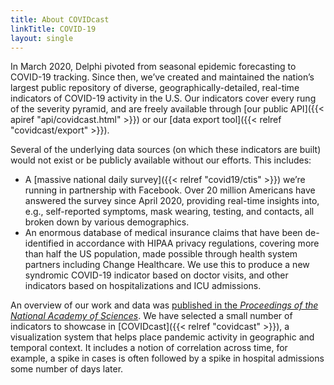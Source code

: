 ```yaml
---
title: About COVIDcast
linkTitle: COVID-19
layout: single
---
```


In March 2020, Delphi pivoted from seasonal epidemic forecasting to COVID-19 tracking. Since then, we’ve created and maintained the nation’s largest public repository of diverse, geographically-detailed, real-time indicators of COVID-19 activity in the U.S. Our indicators cover every rung of the severity pyramid, and are freely available through [our public API]({{< apiref "api/covidcast.html" >}}) or our [data export tool]({{< relref "covidcast/export" >}}).

Several of the underlying data sources (on which these indicators are built) would not exist or be publicly available without our efforts. This includes:

* A [massive national daily survey]({{< relref "covid19/ctis" >}}) we’re running in partnership with Facebook. Over 20 million Americans have answered the survey since April 2020, providing real-time insights into, e.g., self-reported symptoms, mask wearing, testing, and contacts, all broken down by various demographics.
* An enormous database of medical insurance claims that have been de-identified in accordance with HIPAA privacy regulations, covering more than half the US population, made possible through health system partners including Change Healthcare. We use this to produce a new syndromic COVID-19 indicator based on doctor visits, and other indicators based on hospitalizations and ICU admissions.

An overview of our work and data was [published in the *Proceedings of the National Academy of Sciences*](https://doi.org/10.1073/pnas.2111452118). We have selected a small number of indicators to showcase in [COVIDcast]({{< relref "covidcast" >}}), a visualization system that helps place pandemic activity in geographic and temporal context. It includes a notion of correlation across time, for example, a spike in cases is often followed by a spike in hospital admissions some number of days later.
